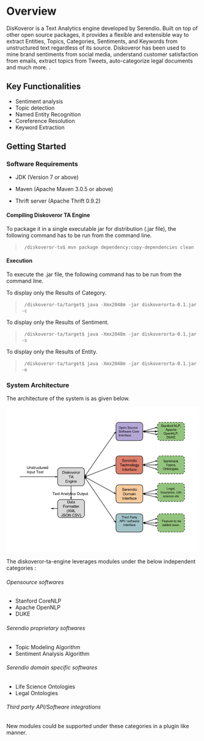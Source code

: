 # **Overview**

DisKoveror is a Text Analytics engine developed by Serendio. Built on top of other open source packages, it provides a flexible and extensible way to extract Entities, Topics, Categories, Sentiments, and Keywords from unstructured text regardless of its source. Diskoveror has been used to mine brand sentiments from social media, understand customer satisfaction from emails,  extract topics from Tweets, auto-categorize legal documents and much more. .  

## **Key Functionalities**

  *  Sentiment analysis
  *  Topic detection
  *  Named Entity Recognition
  *  Coreference Resolution
  *  Keyword Extraction
    
## **Getting Started**

### **Software Requirements**

 * JDK (Version 7 or above)
      


 * Maven (Apache Maven 3.0.5 or above)
      


 * Thrift server (Apache Thrift 0.9.2)



#### **Compiling Diskoveror TA Engine**
To package it in a single executable jar for distribution (.jar file), the following command has to be run from the command line.
>      /diskoveror-ta$ mvn package dependency:copy-dependencies clean

#### **Execution**
To execute the .jar file, the following command has to be run from the command line.

To display only the Results of Category.
>      /diskoveror-ta/target$ java -Xmx2048m -jar diskoverorta-0.1.jar -c

To display only the Results of Sentiment.
>      /diskoveror-ta/target$ java -Xmx2048m -jar diskoverorta-0.1.jar -s

To display only the Results of Entity.
>      /diskoveror-ta/target$ java -Xmx2048m -jar diskoverorta-0.1.jar -e


### System Architecture

The architecture of the system is as given below.

![System Architecture](/Diskoverer_architecture.png "System Architechture")


The diskoveror-ta-engine leverages modules under the below independent categories :

###### Opensource softwares
* Stanford CoreNLP
* Apache OpenNLP
* DUKE

###### Serendio proprietary softwares
* Topic Modeling Algorithm
* Sentiment Analysis Algorithm
 
###### Serendio domain specific softwares
* Life Science Ontologies
* Legal Ontologies

###### Third party API/Software integrations

New modules could be supported under these categories in a plugin like manner.

